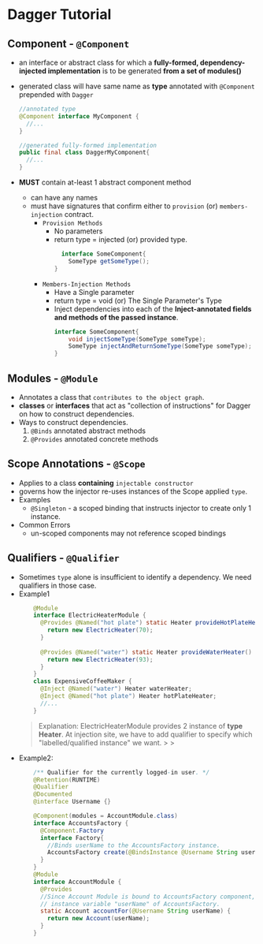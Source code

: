 # Dagger Tutorial 

## Component - `@Component`

 - an interface or abstract class for which a __fully-formed, dependency-injected implementation__ is to be generated __from a set of modules()__
 - generated class will have same name as __type__ annotated with `@Component` prepended with `Dagger`
   
   ```java
   //annotated type 
   @Component interface MyComponent {   
     //...
   }
   
   //generated fully-formed implementation
   public final class DaggerMyComponent{   
     //...
   } 
   ```
 - __MUST__ contain at-least 1 abstract component method
    - can have any names
    - must have signatures that confirm either to `provision` (or) `members-injection` contract.
      - `Provision Methods` 
        - No parameters
        - return type = injected (or) provided type.
          ```java
            interface SomeComponent{
              SomeType getSomeType();
          }
          ```
      - `Members-Injection Methods`
        - Have a Single parameter
        - return type = void (or) The Single Parameter's Type
        - Inject dependencies into each of the **Inject-annotated fields and methods of the passed instance**.
          ```java
          interface SomeComponent{ 
              void injectSomeType(SomeType someType);
              SomeType injectAndReturnSomeType(SomeType someType);
          }
          ```

## Modules - `@Module`

- Annotates a class that `contributes to the object graph`.
- __classes__ or __interfaces__ that act as "collection of instructions" for Dagger on how to construct dependencies.
- Ways to construct dependencies.
  1. `@Binds` annotated abstract methods
  2. `@Provides` annotated concrete methods 
  
        
## Scope Annotations - `@Scope` 

- Applies to a class __containing__ `injectable constructor`
- governs how the injector re-uses instances of the Scope applied `type`.
- Examples
  - `@Singleton` - a scoped binding that instructs injector to create only 1 instance.
- Common Errors
  - un-scoped components may not reference scoped bindings
  

## Qualifiers - `@Qualifier`

- Sometimes `type` alone is insufficient to identify a dependency. We need qualifiers in those case.
- Example1
  ```java
      @Module
      interface ElectricHeaterModule { 
        @Provides @Named("hot plate") static Heater provideHotPlateHeater() {
          return new ElectricHeater(70);
        }
                    
        @Provides @Named("water") static Heater provideWaterHeater() {
          return new ElectricHeater(93);
        }
      }   
      class ExpensiveCoffeeMaker {
        @Inject @Named("water") Heater waterHeater;
        @Inject @Named("hot plate") Heater hotPlateHeater;
        //...
      }
  ```
  >Explanation: ElectricHeaterModule provides 2 instance of __type Heater__. At injection site, we have to add 
  > qualifier to specify which "labelled/qualified instance" we want.                                                                                                                                                                                                                                                                                                                                                                                                                                                                                                                                 > 
                                                                                                                                                                                                                                                                                                                                                                                                                                                                                                                                                      >
- Example2: 
  ```java
      /** Qualifier for the currently logged-in user. */
      @Retention(RUNTIME)
      @Qualifier
      @Documented
      @interface Username {}
  
      @Component(modules = AccountModule.class)
      interface AccountsFactory {
        @Component.Factory
        interface Factory{
          //Binds userName to the AccountsFactory instance.
          AccountsFactory create(@BindsInstance @Username String username);
        }
      }
      @Module
      interface AccountModule {
        @Provides
        //Since Account Module is bound to AccountsFactory component, userName is passed from bound
        // instance variable "userName" of AccountsFactory. 
        static Account accountFor(@Username String userName) {
          return new Account(userName);
        }
      } 
  ```